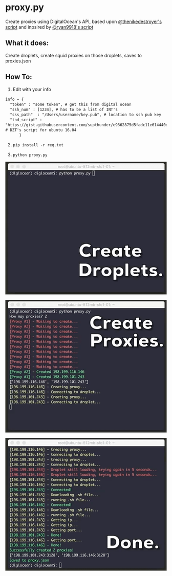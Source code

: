 # proxy.py
Create proxies using DigitalOcean's API, based upon [@thenikedestroyer's script](https://gist.github.com/thenikedestroyer/803a7cd3557f69aadc88d83d6bdbbe40) and inpsired by [@ryan9918's script](https://github.com/ryan9918/digitaloceandestroyer)

## What it does:

Create droplets, create squid proxies on those droplets, saves to proxies.json

## How To:
1. Edit with your info
  ```
  info = {
	"token" : "some token", # get this from digital ocean
	"ssh_num" : [1234], # has to be a list of INT's
	"sss_path"	: "/Users/username/key.pub", # location to ssh pub key
	"tnd_script" : "https://gist.githubusercontent.com/supthunder/e9362875d5fadc11e614440d87be3a24/raw/08cafe4e1dd75d0ac5767b08809e1a028c906c2f/p.sh" # DZT's script for ubuntu 16.04
        }
```
2. ```pip install -r req.txt```

3. ```python proxy.py```

![1](/images/1.gif)

![2](/images/2.gif)

![3](/images/3.gif)
